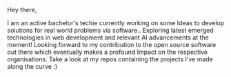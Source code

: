 Hey there,

   I am an active bachelor's techie currently working on some Ideas to develop solutions for real world problems via software..
   Exploring latest emerged technologies in web development and relevant AI advancements at the moment!
   Looking forward to my contribution to the open source software out there which eventually makes a profound Impact on the respective organisations. 
   Take a look at my repos containing the projects I've made along the curve :)
